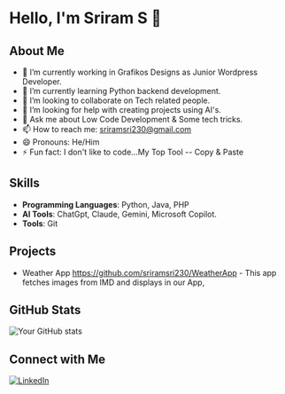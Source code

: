 # Hello, I'm Sriram S 👋

## About Me
- 🔭 I’m currently working in Grafikos Designs as Junior Wordpress Developer.
- 🌱 I’m currently learning Python backend development.
- 👯 I’m looking to collaborate on Tech related people.
- 🤔 I’m looking for help with creating projects using AI's.
- 💬 Ask me about Low Code Development & Some tech tricks.
- 📫 How to reach me: sriramsri230@gmail.com
- 😄 Pronouns: He/Him
- ⚡ Fun fact: I don't like to code...My Top Tool -- Copy & Paste

## Skills
- **Programming Languages**: Python, Java, PHP
- **AI Tools**: ChatGpt, Claude, Gemini, Microsoft Copilot.
- **Tools**: Git

## Projects
- Weather App  https://github.com/sriramsri230/WeatherApp - This app fetches images from IMD and displays in our App,

## GitHub Stats
![Your GitHub stats](https://github-readme-stats.vercel.app/api?username=yourusername&show_icons=true&theme=radical)

## Connect with Me
[![LinkedIn](https://img.shields.io/badge/-LinkedIn-blue?style=flat-square&logo=LinkedIn&logoColor=white&link=https://www.linkedin.com/in/sriram230/)](https://www.linkedin.com/in/sriram230/)

